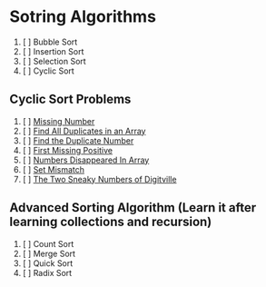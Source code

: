 # Sotring Algorithms

01. [ ] Bubble Sort
02. [ ] Insertion Sort
03. [ ] Selection Sort
04. [ ] Cyclic Sort

## Cyclic Sort Problems

01. [ ] [Missing Number](https://leetcode.com/problems/missing-number/)
02. [ ] [Find All Duplicates in an Array](https://leetcode.com/problems/find-all-duplicates-in-an-array/description/)
02. [ ] [Find the Duplicate Number](https://leetcode.com/problems/find-the-duplicate-number/)
02. [ ] [First Missing Positive](https://leetcode.com/problems/first-missing-positive/description/)
02. [ ] [Numbers Disappeared In Array](https://leetcode.com/problems/find-all-numbers-disappeared-in-an-array/)
02. [ ] [Set Mismatch](https://leetcode.com/problems/set-mismatch/description/)
02. [ ] [The Two Sneaky Numbers of Digitville](https://leetcode.com/problems/the-two-sneaky-numbers-of-digitville/)


## Advanced Sorting Algorithm (Learn it after learning collections and recursion)

01. [ ] Count Sort
02. [ ] Merge Sort
03. [ ] Quick Sort
04. [ ] Radix Sort
